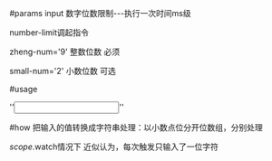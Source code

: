 #params
input 数字位数限制---执行一次时间ms级

number-limit调起指令

zheng-num='9' 整数位数 必须

small-num='2' 小数位数 可选

#usage

''<input number-limit zheng-num='9' small-num='2' ng-model="num"/>''

#how
把输入的值转换成字符串处理：以小数点位分开位数组，分别处理

$scope.$watch情况下 近似认为，每次触发只输入了一位字符